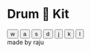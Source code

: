 
<!DOCTYPE html>
<html >

<head>
  <meta charset="utf-8">
  <title>Drum Kit</title>
  <link rel="stylesheet" href="styles.css">
  <link href="https://fonts.googleapis.com/css?family=Arvo" rel="stylesheet">
</head>

<body>
  <h1 id="title">Drum 🥁 Kit</h1>
  <div class="set">
    <button class="w drum">w</button>
    <button class="a drum">a</button>
    <button class="s drum">s</button>
    <button class="d drum">d</button>
    <button class="j drum">j</button>
    <button class="k drum">k</button>
    <button class="l drum">l</button>
  </div>


<script src="index.js" charset="utf-8"></script>

<footer>
  made by raju
</footer>
</body>
</html>
